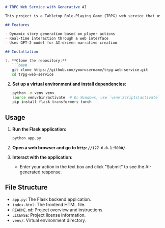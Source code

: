 ```markdown
# TRPG Web Service with Generative AI

This project is a Tabletop Role-Playing Game (TRPG) web service that uses generative AI to create dynamic and interactive storytelling experiences.

## Features

- Dynamic story generation based on player actions
- Real-time interaction through a web interface
- Uses GPT-2 model for AI-driven narrative creation

## Installation

1. **Clone the repository:**
   ```bash
   git clone https://github.com/yourusername/trpg-web-service.git
   cd trpg-web-service
   ```

2. **Set up a virtual environment and install dependencies:**
   ```bash
   python -m venv venv
   source venv/bin/activate  # On Windows, use `venv\Scripts\activate`
   pip install flask transformers torch
   ```

## Usage

1. **Run the Flask application:**
   ```bash
   python app.py
   ```

2. **Open a web browser and go to `http://127.0.0.1:5000/`.**

3. **Interact with the application:**
   - Enter your action in the text box and click "Submit" to see the AI-generated response.

## File Structure

- `app.py`: The Flask backend application.
- `index.html`: The frontend HTML file.
- `README.md`: Project overview and instructions.
- `LICENSE`: Project license information.
- `venv/`: Virtual environment directory.

